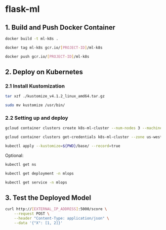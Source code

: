 # flask-ml

## 1. Build and Push Docker Container
```bash
docker build -t ml-k8s .

docker tag ml-k8s gcr.io/[PROJECT-ID]/ml-k8s

docker push gcr.io/[PROJECT-ID]/ml-k8s
```
## 2. Deploy on Kubernetes
### 2.1 Install Kustomization
```bash
tar xzf ./kustomize_v4.1.2_linux_amd64.tar.gz

sudo mv kustomize /usr/bin/
```
### 2.2 Setting up and deploy
```bash
gcloud container clusters create k8s-ml-cluster --num-nodes 3 --machine-type g1-small --zone us-west1-b

gcloud container clusters get-credentials k8s-ml-cluster --zone us-west1-b --project [PROJECT_ID]

kubectl apply --kustomize=${PWD}/base/ --record=true
```
Optional:
```bash
kubectl get ns

kubectl get deployment -n mlops

kubectl get service -n mlops
```

## 3. Test the Deployed Model
```bash
curl http://[EXTERNAL_IP_ADDRESS]:5000/score \
    --request POST \
    --header "Content-Type: application/json" \
    --data '{"X": [1, 2]}'
```
